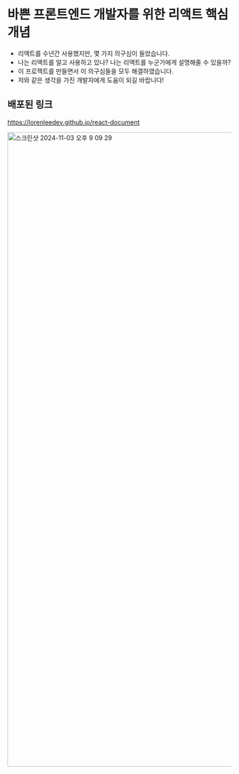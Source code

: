 # 바쁜 프론트엔드 개발자를 위한 리액트 핵심개념

- 리액트를 수년간 사용했지만, 몇 가지 의구심이 들었습니다.
- 나는 리액트를 알고 사용하고 있나? 나는 리액트를 누군가에게 설명해줄 수 있을까?
- 이 프로젝트를 만들면서 이 의구심들을 모두 해결하였습니다.
- 저와 같은 생각을 가진 개발자에게 도움이 되길 바랍니다! 

## 배포된 링크

https://lorenleedev.github.io/react-document  

<img width="1428" alt="스크린샷 2024-11-03 오후 9 09 29" src="https://github.com/user-attachments/assets/61fe6dc0-1060-4c2c-a8a0-6d1a63e7b77a">
